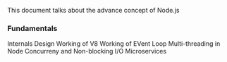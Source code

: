 This document talks about the advance concept of Node.js
### Fundamentals

Internals
Design
Working of V8
Working of EVent Loop
Multi-threading in Node
Concurreny and Non-blocking I/O
Microservices
